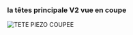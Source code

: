 ### la têtes principale V2 vue en coupe
![TETE PIEZO COUPEE](https://user-images.githubusercontent.com/37265911/105126093-4615b780-5ade-11eb-9e47-cb41debfe763.PNG)
